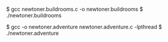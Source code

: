 $ gcc newtoner.buildrooms.c -o newtoner.buildrooms
$ ./newtoner.buildrooms

$ gcc -o newtoner.adventure newtoner.adventure.c -lpthread
$ ./newtoner.adventure